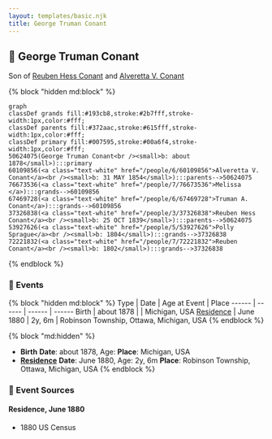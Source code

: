 ```yaml
---
layout: templates/basic.njk
title: George Truman Conant
---
```

## 🔵 George Truman Conant

Son of [Reuben Hess Conant](/people/3/37326838) and [Alveretta V. Conant](/people/6/60109856)

{% block "hidden md:block" %}
```mermaid
graph
classDef grands fill:#193cb8,stroke:#2b7fff,stroke-width:1px,color:#fff;
classDef parents fill:#372aac,stroke:#615fff,stroke-width:1px,color:#fff;
classDef primary fill:#007595,stroke:#00a6f4,stroke-width:1px,color:#fff;
50624075(George Truman Conant<br /><small>b: about 1878</small>):::primary
60109856(<a class="text-white" href="/people/6/60109856">Alveretta V. Conant</a><br /><small>b: 31 MAY 1854</small>):::parents-->50624075
76673536(<a class="text-white" href="/people/7/76673536">Melissa </a>):::grands-->60109856
67469728(<a class="text-white" href="/people/6/67469728">Truman A. Conant</a>):::grands-->60109856
37326838(<a class="text-white" href="/people/3/37326838">Reuben Hess Conant</a><br /><small>b: 25 OCT 1839</small>):::parents-->50624075
53927626(<a class="text-white" href="/people/5/53927626">Polly Sprague</a><br /><small>b: 1804</small>):::grands-->37326838
72221832(<a class="text-white" href="/people/7/72221832">Reuben Conant</a><br /><small>b: 1802</small>):::grands-->37326838
```
{% endblock %}

### 📆 Events

{% block "hidden md:block" %}
Type | Date | Age at Event | Place
------ | ------ | ------ | ------
Birth | about 1878 |  | Michigan, USA
[Residence](#event-event-0) | June 1880 | 2y, 6m | Robinson Township, Ottawa, Michigan, USA
{% endblock %}

{% block "md:hidden" %}
- **Birth**
**Date**: about 1878, Age:
**Place**: Michigan, USA
- **[Residence](#event-event-0)**
**Date**: June 1880, Age: 2y, 6m
**Place**: Robinson Township, Ottawa, Michigan, USA
{% endblock %}

### 📰 Event Sources

#### <a id="event-event-0"></a> Residence, June 1880
* 1880 US Census
